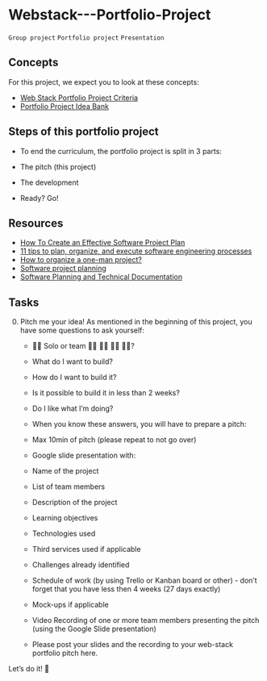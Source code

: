 # Webstack---Portfolio-Project
`Group project` `Portfolio project` `Presentation`

## Concepts
For this project, we expect you to look at these concepts:

* [Web Stack Portfolio Project Criteria]()
* [Portfolio Project Idea Bank]()

## Steps of this portfolio project
* To end the curriculum, the portfolio project is split in 3 parts:

* The pitch (this project)
* The development
* Ready? Go!

## Resources
* [How To Create an Effective Software Project Plan](https://www.indeed.com/career-advice/career-development/software-project-plan)
* [11 tips to plan, organize, and execute software engineering processes](https://www.teamwork.com/blog/software-engineering-processes/)
* [How to organize a one-man project?](https://softwareengineering.stackexchange.com/questions/98101/how-to-organize-a-one-man-project)
* [Software project planning](https://www.youtube.com/watch?feature=shared&v=X6CkWPjLkhg)
* [Software Planning and Technical Documentation](https://www.youtube.com/watch?feature=shared&v=2qlcY9LkFik)

## Tasks
0. Pitch me your idea!
    As mentioned in the beginning of this project, you have some questions to ask yourself:

    * 👨‍💻 Solo or team 👩‍💻 👨‍💻 👩‍💻 👨‍💻?
    * What do I want to build?
    * How do I want to build it?
    * Is it possible to build it in less than 2 weeks?
    * Do I like what I’m doing?
    * When you know these answers, you will have to prepare a pitch:

    * Max 10min of pitch (please repeat to not go over)
    * Google slide presentation with:
    * Name of the project
    * List of team members
    * Description of the project
    * Learning objectives
    * Technologies used
    * Third services used if applicable
    * Challenges already identified
    * Schedule of work (by using Trello or Kanban board or other) - don’t forget that you have less then 4 weeks (27 days exactly)
    * Mock-ups if applicable
    * Video Recording of one or more team members presenting the pitch (using the Google Slide presentation)
    * Please post your slides and the recording to your web-stack portfolio pitch here.

Let’s do it! 💪